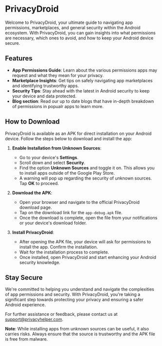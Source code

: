 # PrivacyDroid

Welcome to PrivacyDroid, your ultimate guide to navigating app permissions, marketplaces, and general security within the Android ecosystem. With PrivacyDroid, you can gain insights into what permissions are necessary, which ones to avoid, and how to keep your Android device secure.

## Features

- **App Permissions Guide**: Learn about the various permissions apps may request and what they mean for your privacy.
- **Marketplace Insights**: Get tips on safely navigating app marketplaces and identifying trustworthy apps.
- **Security Tips**: Stay ahead with the latest in Android security to keep your device and data protected.
- **Blog section**: Read our up to date blogs that have in-depth breakdown of permissions in popualr apps to learn more.

## How to Download

PrivacyDroid is available as an APK for direct installation on your Android device. Follow the steps below to download and install the app:

1. **Enable Installation from Unknown Sources**:

   - Go to your device's **Settings**.
   - Scroll down and select **Security**.
   - Find the option **Unknown Sources** and toggle it on. This allows you to install apps outside of the Google Play Store.
   - A warning will pop up regarding the security of unknown sources. Tap **OK** to proceed.

2. **Download the APK**:

   - Open your browser and navigate to the official PrivacyDroid download page.
   - Tap on the download link for the `app-debug.apk` file.
   - Once the download is complete, open the file from your notifications or your device's download folder.

3. **Install PrivacyDroid**:
   - After opening the APK file, your device will ask for permissions to install the app. Confirm the installation.
   - Wait for the installation process to complete.
   - Once installed, open PrivacyDroid and start enhancing your Android security knowledge.

## Stay Secure

We're committed to helping you understand and navigate the complexities of app permissions and security. With PrivacyDroid, you're taking a significant step towards protecting your privacy and ensuring a safer Android experience.

For further assistance or feedback, please contact us at support@privacyhelper.com.

**Note**: While installing apps from unknown sources can be useful, it also carries risks. Always ensure that the source is trustworthy and the APK file is free from malware.
